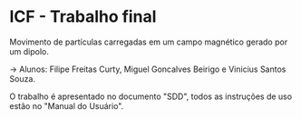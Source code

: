 # ICF - Trabalho final
Movimento de partículas carregadas em um campo magnético gerado por um dipolo.

-> Alunos: Filipe Freitas Curty, Miguel Goncalves Beirigo e Vinicius Santos Souza.

O trabalho é apresentado no documento "SDD", todos as instruções de uso estão no "Manual do Usuário".
